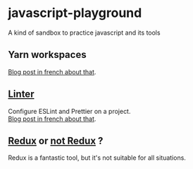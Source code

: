 # javascript-playground
A kind of sandbox to practice javascript and its tools

## Yarn workspaces
[Blog post in french about that](http://alexisjanvier.net/monorepo).

## [Linter](https://github.com/alexisjanvier/javascript-playground/releases/tag/linter)
Configure ESLint and Prettier on a project.    
[Blog post in french about that](http://alexisjanvier.net/eslint-prettier).

## [Redux](https://github.com/alexisjanvier/javascript-playground/releases/tag/cra-with-redux) or [not Redux](https://github.com/alexisjanvier/javascript-playground/releases/tag/cra-without-redux) ?
Redux is a fantastic tool, but it's not suitable for all situations.

